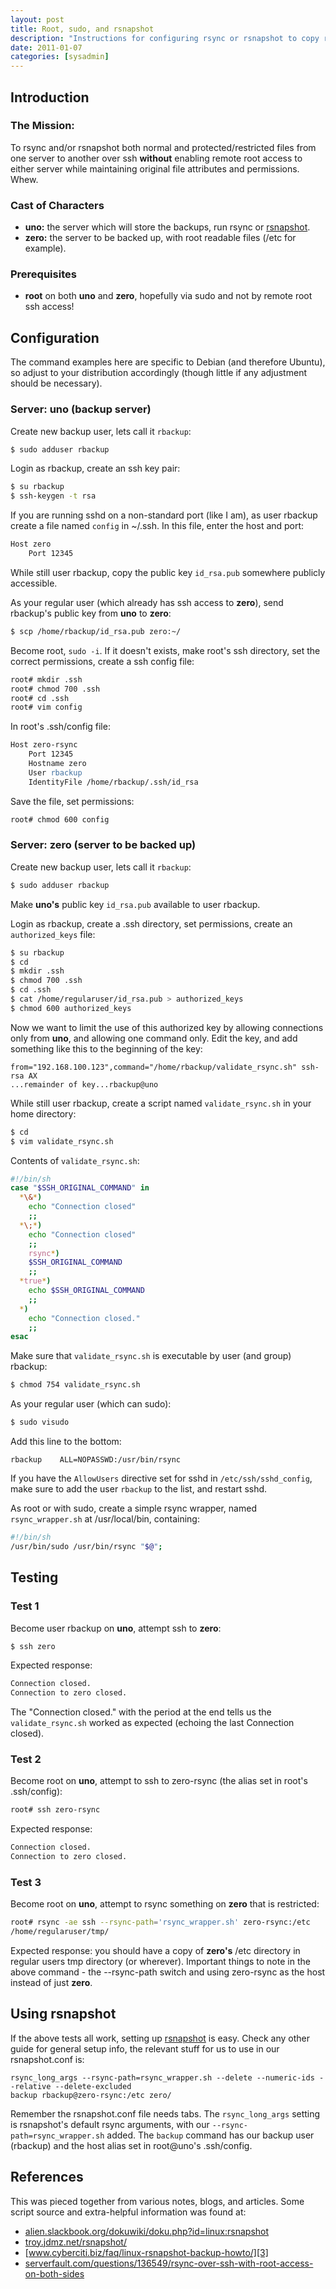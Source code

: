 ```yaml
---
layout: post
title: Root, sudo, and rsnapshot
description: "Instructions for configuring rsync or rsnapshot to copy restricted files between servers"
date: 2011-01-07
categories: [sysadmin] 
---
```




Introduction
------------

### The Mission: ###

To rsync and/or rsnapshot both normal and protected/restricted files from one
server to another over ssh **without** enabling remote root access to either
server while maintaining original file attributes and permissions. Whew.  

### Cast of Characters ###

* **uno:** the server which will store the backups, run rsync or
  [rsnapshot][rsnapshot].
* **zero:** the server to be backed up, with root readable files (/etc for
  example).

### Prerequisites ###

* **root** on both **uno** and **zero**, hopefully via sudo and not by remote
  root ssh access!

Configuration
-------------

The command examples here are specific to Debian (and therefore Ubuntu), so
adjust to your distribution accordingly (though little if any adjustment should
be necessary). 

### Server: uno (backup server) ###

Create new backup user, lets call it `rbackup`:
    
``` sh
$ sudo adduser rbackup
```

Login as rbackup, create an ssh key pair:

``` sh
$ su rbackup
$ ssh-keygen -t rsa
```

If you are running sshd on a non-standard port (like I am), as user rbackup
create a file named `config` in ~/.ssh. In this file, enter the host and port:

``` apache
Host zero
	Port 12345
```

While still user rbackup, copy the public key `id_rsa.pub` somewhere publicly
accessible.

As your regular user (which already has ssh access to **zero**), send rbackup's
public key from **uno** to **zero**:

``` sh 
$ scp /home/rbackup/id_rsa.pub zero:~/
```

Become root, `sudo -i`. If it doesn't exists, make root's ssh directory, set
the correct permissions, create a ssh config file:

``` sh
root# mkdir .ssh
root# chmod 700 .ssh
root# cd .ssh
root# vim config
```
In root's .ssh/config file:

``` apache
Host zero-rsync
	Port 12345
	Hostname zero
	User rbackup
	IdentityFile /home/rbackup/.ssh/id_rsa
```

Save the file, set permissions:

``` sh
root# chmod 600 config
```

### Server: zero (server to be backed up) ###

Create new backup user, lets call it `rbackup`:
    
``` sh
$ sudo adduser rbackup
```

Make **uno's** public key `id_rsa.pub` available to user rbackup.

Login as rbackup, create a .ssh directory, set permissions, create an
`authorized_keys` file:
    
``` sh
$ su rbackup
$ cd
$ mkdir .ssh
$ chmod 700 .ssh
$ cd .ssh
$ cat /home/regularuser/id_rsa.pub > authorized_keys
$ chmod 600 authorized_keys
```

Now we want to limit the use of this authorized key by allowing connections
only from **uno**, and allowing one command only. Edit the key, and add something
like this to the beginning of the key: 

```
from="192.168.100.123",command="/home/rbackup/validate_rsync.sh" ssh-rsa AX 
...remainder of key...rbackup@uno
```

While still user rbackup, create a script named `validate_rsync.sh` in your
home directory:

``` sh
$ cd
$ vim validate_rsync.sh
```

Contents of `validate_rsync.sh`:

``` sh
#!/bin/sh
case "$SSH_ORIGINAL_COMMAND" in
  *\&*)
    echo "Connection closed"
    ;;
  *\;*)
    echo "Connection closed"
    ;;
    rsync*)
    $SSH_ORIGINAL_COMMAND
    ;;
  *true*)
    echo $SSH_ORIGINAL_COMMAND
    ;;
  *)
    echo "Connection closed."
    ;;
esac
```
Make sure that `validate_rsync.sh` is executable by user (and group) rbackup:

``` sh
$ chmod 754 validate_rsync.sh
```

As your regular user (which can sudo): 

``` sh
$ sudo visudo
```

Add this line to the bottom:

```
rbackup    ALL=NOPASSWD:/usr/bin/rsync
```

If you have the `AllowUsers` directive set for sshd in `/etc/ssh/sshd_config`,
make sure to add the user `rbackup` to the list, and restart sshd.

As root or with sudo, create a simple rsync wrapper, named `rsync_wrapper.sh` at /usr/local/bin,
containing:

``` sh
#!/bin/sh
/usr/bin/sudo /usr/bin/rsync "$@";
```

Testing
-------

### Test 1 ###

Become user rbackup on **uno**, attempt ssh to **zero**:

``` sh
$ ssh zero
```

Expected response:

``` sh
Connection closed.
Connection to zero closed.
```

The "Connection closed." with the period at the end tells us the
`validate_rsync.sh` worked as expected (echoing the last Connection closed).

### Test 2 ###

Become root on **uno**, attempt to ssh to zero-rsync (the alias set in root's
.ssh/config):

``` sh
root# ssh zero-rsync
```

Expected response:

``` sh
Connection closed.
Connection to zero closed.
```

### Test 3 ###

Become root on **uno**, attempt to rsync something on **zero** that is restricted:

``` sh
root# rsync -ae ssh --rsync-path='rsync_wrapper.sh' zero-rsync:/etc
/home/regularuser/tmp/
```

Expected response: you should have a copy of **zero's** /etc directory in
regular users tmp directory (or wherever). Important things to note in the above
command - the --rsync-path switch and using zero-rsync as the host instead of
just **zero**.  
    
Using rsnapshot
---------------

If the above tests all work, setting up [rsnapshot][rsnapshot] is easy. Check
any other guide for general setup info, the relevant stuff for us to use in our
rsnapshot.conf is:

```
rsync_long_args --rsync-path=rsync_wrapper.sh --delete --numeric-ids --relative --delete-excluded
backup rbackup@zero-rsync:/etc zero/
```

Remember the rsnapshot.conf file needs tabs. The `rsync_long_args` setting is
rsnapshot's default rsync arguments, with our `--rsync-path=rsync_wrapper.sh`
added. The `backup` command has our backup user (rbackup) and the host alias
set in root@uno's .ssh/config.

References
----------

This was pieced together from various notes, blogs, and articles.
Some script source and extra-helpful information was found at:

* [alien.slackbook.org/dokuwiki/doku.php?id=linux:rsnapshot][1]
* [troy.jdmz.net/rsnapshot/][2]
* [www.cyberciti.biz/faq/linux-rsnapshot-backup-howto/][3]
* [serverfault.com/questions/136549/rsync-over-ssh-with-root-access-on-both-sides][4]

[1]: http://alien.slackbook.org/dokuwiki/doku.php?id=linux:rsnapshot
[2]: http://troy.jdmz.net/rsnapshot/
[3]: http://www.cyberciti.biz/faq/linux-rsnapshot-backup-howto/
[4]: http://serverfault.com/questions/136549/rsync-over-ssh-with-root-access-on-both-sides
[rsnapshot]: http://rsnapshot.org/
